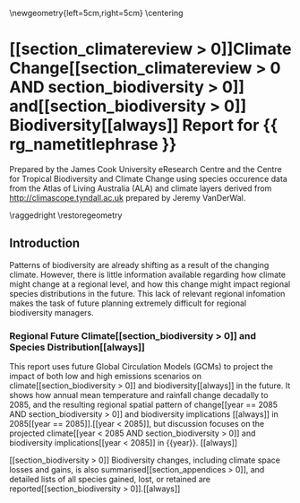 \newgeometry{left=5cm,right=5cm}
\centering

[[section_climatereview > 0]]Climate Change[[section_climatereview > 0 AND section_biodiversity > 0]] and[[section_biodiversity > 0]] Biodiversity[[always]] Report for {{ rg_nametitlephrase }}
==========================================================

Prepared by the James Cook University eResearch Centre and the Centre for Tropical Biodiversity and Climate Change using species occurence data from the Atlas of Living Australia (ALA) and climate layers derived from http://climascope.tyndall.ac.uk prepared by Jeremy VanDerWal.

\raggedright
\restoregeometry

## Introduction

Patterns of biodiversity are already shifting as a result of the changing climate.  However, there is little information available regarding how climate might change at a regional level, and how this change might impact regional species distributions in the future.  This lack of relevant regional infomation makes the task of future planning extremely difficult for regional biodiversity managers.

### Regional Future Climate[[section_biodiversity > 0]] and Species Distribution[[always]]

This report uses future Global Circulation Models (GCMs) to project the impact of both low and high emissions scenarios on climate[[section_biodiversity > 0]] and biodiversity[[always]] in the future.  It shows how annual mean temperature and rainfall change decadally to 2085, and the resulting regional spatial pattern of change[[year == 2085 AND section_biodiversity > 0]] and biodiversity implications [[always]] in 2085[[year == 2085]].[[year < 2085]], but discussion focuses on the projected climate[[year < 2085 AND section_biodiversity > 0]] and biodiversity implications[[year < 2085]] in {{year}}.
[[always]]

[[section_biodiversity > 0]]
Biodiversity changes, including climate space losses and gains, is also summarised[[section_appendices > 0]], and detailed lists of all species gained, lost, or retained are reported[[section_biodiversity > 0]].[[always]]
